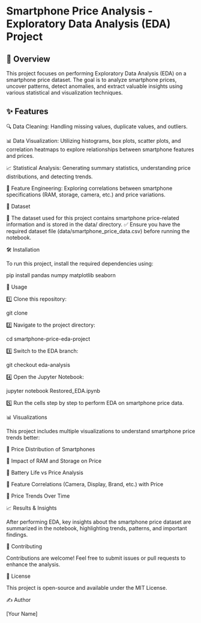 #  Smartphone Price Analysis - Exploratory Data Analysis (EDA) Project

## 📌 Overview

This project focuses on performing Exploratory Data Analysis (EDA) on a smartphone price dataset. The goal is to analyze smartphone prices, uncover patterns, detect anomalies, and extract valuable insights using various statistical and visualization techniques.

## ✨ Features

🔍 Data Cleaning: Handling missing values, duplicate values, and outliers.

📊 Data Visualization: Utilizing histograms, box plots, scatter plots, and correlation heatmaps to explore relationships between smartphone features and prices.

📈 Statistical Analysis: Generating summary statistics, understanding price distributions, and detecting trends.

🔢 Feature Engineering: Exploring correlations between smartphone specifications (RAM, storage, camera, etc.) and price variations.

📂 Dataset

📍 The dataset used for this project contains smartphone price-related information and is stored in the data/ directory.
✅ Ensure you have the required dataset file (data/smartphone_price_data.csv) before running the notebook.

🛠 Installation

To run this project, install the required dependencies using:

pip install pandas numpy matplotlib seaborn

🚀 Usage

1️⃣ Clone this repository:

git clone <repository-url>

2️⃣ Navigate to the project directory:

cd smartphone-price-eda-project

3️⃣ Switch to the EDA branch:

git checkout eda-analysis

4️⃣ Open the Jupyter Notebook:

jupyter notebook Restored_EDA.ipynb

5️⃣ Run the cells step by step to perform EDA on smartphone price data.

📊 Visualizations

This project includes multiple visualizations to understand smartphone price trends better:

📌 Price Distribution of Smartphones

📌 Impact of RAM and Storage on Price

📌 Battery Life vs Price Analysis

📌 Feature Correlations (Camera, Display, Brand, etc.) with Price

📌 Price Trends Over Time

📈 Results & Insights

After performing EDA, key insights about the smartphone price dataset are summarized in the notebook, highlighting trends, patterns, and important findings.

🤝 Contributing

Contributions are welcome! Feel free to submit issues or pull requests to enhance the analysis.

📜 License

This project is open-source and available under the MIT License.

✍️ Author

[Your Name]

